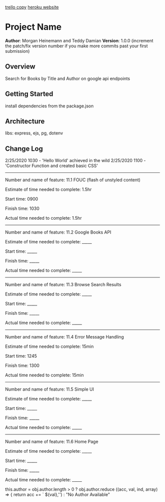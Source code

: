 [trello copy](
  https://trello.com/b/ajoyuL4k/book-app-morgan-h
)
[heroku website](
  https://mh-td-booklist.herokuapp.com/
)

# Project Name

**Author**: Morgan Heinemann and Teddy Damian
**Version**: 1.0.0 (increment the patch/fix version number if you make more commits past your first submission)

## Overview
Search for Books by Title and Author on google api endpoints

## Getting Started
install dependencies from the package.json

## Architecture
libs: express, ejs, pg, dotenv

## Change Log
2/25/2020 1030 - 'Hello World' achieved in the wild
2/25/2020 1100 - 'Constructor Function and created basic CSS'


**************************

Number and name of feature: 11.1 FOUC (flash of unstyled content)

Estimate of time needed to complete: 1.5hr

Start time: 0900

Finish time: 1030

Actual time needed to complete: 1.5hr

****************

Number and name of feature: 11.2 Google Books API

Estimate of time needed to complete: _____

Start time: _____

Finish time: _____

Actual time needed to complete: _____

**********

Number and name of feature: 11.3 Browse Search Results

Estimate of time needed to complete: _____

Start time: _____

Finish time: _____

Actual time needed to complete: _____

***************

Number and name of feature: 11.4 Error Message Handling

Estimate of time needed to complete: 15min

Start time: 1245

Finish time: 1300

Actual time needed to complete: 15min

*****************

Number and name of feature: 11.5 Simple UI

Estimate of time needed to complete: _____

Start time: _____

Finish time: _____

Actual time needed to complete: _____

***************

Number and name of feature: 11.6 Home Page

Estimate of time needed to complete: _____

Start time: _____

Finish time: _____

Actual time needed to complete: _____

this.author = obj.author.length > 0 ? obj.author.reduce ((acc, val, ind, array) => { return acc += ` ${val},'') : "No Author Available"